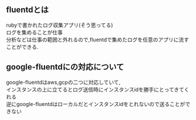 ## fluentdとは
rubyで書かれたログ収集アプリ(そう思ってる)  
ログを集めることが仕事  
分析などは仕事の範囲と外れるので,fluentdで集めたログを任意のアプリに流すことができる.
## google-fluentdにの対応について
google-fluentdはaws,gcpの二つに対応していて,  
インスタンスの上に立てるとログ送信時にインスタンスidを勝手にとってきてくれる  
逆にgoogle-fluentdはローカルだとインスタンスidをとれないので送ることができない

